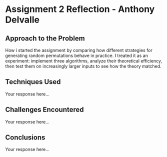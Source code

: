 # Assignment 2 Reflection - Anthony Delvalle

## Approach to the Problem
How i started the assignment by comparing how different strategies for generating random permutations behave in practice. I treated it as an experiment: implement three algorithms, analyze their theoretical efficiency, then test them on increasingly larger inputs to see how the theory matched.

## Techniques Used

Your response here...

## Challenges Encountered

Your response here...

## Conclusions

Your response here...
